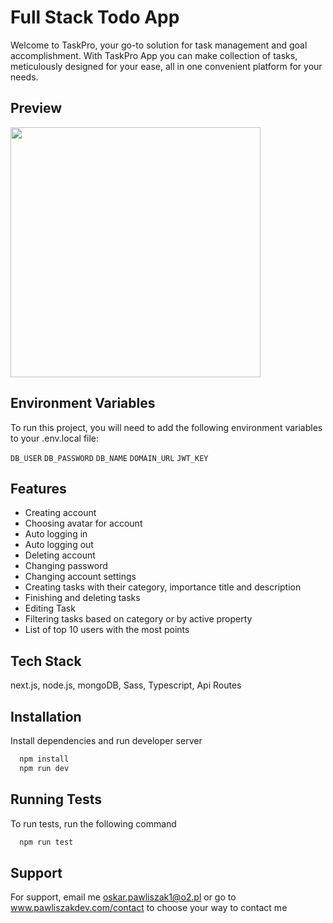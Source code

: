 
# Full Stack Todo App

Welcome to TaskPro, your go-to solution for task management and goal accomplishment. With TaskPro App you can make collection of tasks, meticulously designed for your ease, all in one convenient platform for your needs.


## Preview
<img src="https://github.com/Pawliszakk/TodoAppFullStack/assets/118575646/aad50100-cb70-4670-9a4f-8f0825463d68" height="400" />



## Environment Variables

To run this project, you will need to add the following environment variables to your .env.local file: 

`DB_USER`
`DB_PASSWORD`
`DB_NAME`
`DOMAIN_URL`
`JWT_KEY`
## Features

- Creating account
- Choosing avatar for account
- Auto logging in
- Auto logging out
- Deleting account
- Changing password
- Changing account settings
- Creating tasks with their category, importance title and description
- Finishing and deleting tasks
- Editing Task
- Filtering tasks based on category or by active property
- List of top 10 users with the most points

## Tech Stack

next.js, node.js, mongoDB, Sass, Typescript, Api Routes


## Installation

Install dependencies and run developer server

```bash
  npm install 
  npm run dev
```
    
## Running Tests

To run tests, run the following command

```bash
  npm run test
```


## Support

For support, email me oskar.pawliszak1@o2.pl or go to www.pawliszakdev.com/contact to choose your way to contact me

